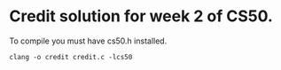 # Credit solution for week 2 of CS50. 


To compile you must have cs50.h installed.

```
clang -o credit credit.c -lcs50
```